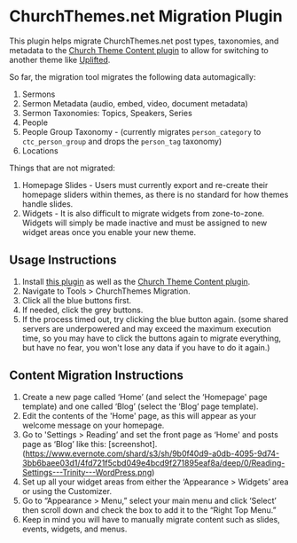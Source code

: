 ChurchThemes.net Migration Plugin
=============================

This plugin helps migrate ChurchThemes.net post types, taxonomies, and metadata to the [Church Theme Content plugin](https://wordpress.org/plugins/church-theme-content/) to allow for switching to another theme like [Uplifted](https://upthemes.com/themes/uplifted/).

So far, the migration tool migrates the following data automagically:

1. Sermons
1. Sermon Metadata (audio, embed, video, document metadata)
1. Sermon Taxonomies: Topics, Speakers, Series
1. People
1. People Group Taxonomy - (currently migrates `person_category` to `ctc_person_group` and drops the `person_tag` taxonomy)
1. Locations

Things that are not migrated:

1. Homepage Slides - Users must currently export and re-create their homepage sliders within themes, as there is no standard for how themes handle slides.
1. Widgets - It is also difficult to migrate widgets from zone-to-zone. Widgets will simply be made inactive and must be assigned to new widget areas once you enable your new theme.

## Usage Instructions

1. Install [this plugin](https://github.com/UpThemes/church-theme-migration-plugin) as well as the [Church Theme Content plugin](https://wordpress.org/plugins/church-theme-content/).
1. Navigate to Tools > ChurchThemes Migration.
1. Click all the blue buttons first. 
1. If needed, click the grey buttons.
1. If the process timed out, try clicking the blue button again. (some shared servers are underpowered and may exceed the maximum execution time, so you may have to click the buttons again to migrate everything, but have no fear, you won't lose any data if you have to do it again.)

## Content Migration Instructions

1. Create a new page called ‘Home’ (and select the ‘Homepage' page template) and one called ‘Blog’ (select the ‘Blog’ page template).
1. Edit the contents of the 'Home' page, as this will appear as your welcome message on your homepage.
1. Go to 'Settings > Reading’ and set the front page as ‘Home' and posts page as ‘Blog’ like this: [screenshot]. (https://www.evernote.com/shard/s3/sh/9b0f40d9-a0db-4095-9d74-3bb6baee03d1/4fd721f5cbd049e4bcd9f271895eaf8a/deep/0/Reading-Settings---Trinity---WordPress.png)
1. Set up all your widget areas from either the ‘Appearance > Widgets’ area or using the Customizer.
1. Go to “Appearance > Menu,” select your main menu and click ‘Select’ then scroll down and check the box to add it to the “Right Top Menu.”
1. Keep in mind you will have to manually migrate content such as slides, events, widgets, and menus.
